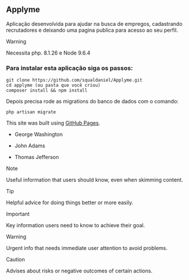 ## Applyme
Aplicação desenvolvida para ajudar na busca de empregos, cadastrando recrutadores e deixando uma pagina publica para acesso ao seu perfil.
> [!WARNING]
> Necessita php. 8.1.26 e Node 9.6.4

### Para instalar esta aplicação siga os passos: 
```
git clone https://github.com/squaldaniel/Applyme.git
cd applyme (ou pasta que você criou)
composer install && npm install
```
Depois precisa rode as migrations do banco de dados com o comando:
```
php artisan migrate
```

This site was built using [GitHub Pages](https://pages.github.com/).

- George Washington
* John Adams
+ Thomas Jefferson

> [!NOTE]
> Useful information that users should know, even when skimming content.

> [!TIP]
> Helpful advice for doing things better or more easily.

> [!IMPORTANT]
> Key information users need to know to achieve their goal.

> [!WARNING]
> Urgent info that needs immediate user attention to avoid problems.

> [!CAUTION]
> Advises about risks or negative outcomes of certain actions.


